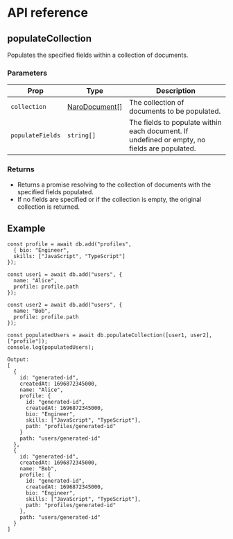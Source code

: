 # API reference

## populateCollection

Populates the specified fields within a collection of documents.

### Parameters

| Prop             | Type                                                  | Description                                                                                  |
|------------------|-------------------------------------------------------|----------------------------------------------------------------------------------------------|
| `collection`     | [NaroDocument[]](../types-reference/naro-document.md) | The collection of documents to be populated.                                                 |
| `populateFields` | `string[]`                                            | The fields to populate within each document. If undefined or empty, no fields are populated. |

### Returns

- Returns a promise resolving to the collection of documents with the specified fields populated.
- If no fields are specified or if the collection is empty, the original collection is returned.

## Example

```js{16}
const profile = await db.add("profiles", 
  { bio: "Engineer", 
  skills: ["JavaScript", "TypeScript"] 
});

const user1 = await db.add("users", { 
  name: "Alice", 
  profile: profile.path
});

const user2 = await db.add("users", { 
  name: "Bob", 
  profile: profile.path
});

const populatedUsers = await db.populateCollection([user1, user2], ["profile"]);
console.log(populatedUsers);

Output:
[
  {
    id: "generated-id",
    createdAt: 1696872345000,
    name: "Alice",
    profile: {
      id: "generated-id",
      createdAt: 1696872345000,
      bio: "Engineer",
      skills: ["JavaScript", "TypeScript"],
      path: "profiles/generated-id"
    }
    path: "users/generated-id"
  },
  {
    id: "generated-id",
    createdAt: 1696872345000,
    name: "Bob",
    profile: {
      id: "generated-id",
      createdAt: 1696872345000,
      bio: "Engineer",
      skills: ["JavaScript", "TypeScript"],
      path: "profiles/generated-id"
    },
    path: "users/generated-id"
  }
]
```
